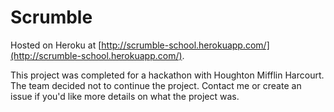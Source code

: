# Scrumble

Hosted on Heroku at [http://scrumble-school.herokuapp.com/](http://scrumble-school.herokuapp.com/).

This project was completed for a hackathon with Houghton Mifflin Harcourt. The team decided not to continue the project. Contact me or create an issue if you'd like more details on what the project was.
